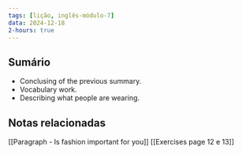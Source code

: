 ```yaml
---
tags: [lição, inglês-módulo-7]
data: 2024-12-18
2-hours: true
---
```


## Sumário
- Conclusing of the previous summary.
- Vocabulary work.
- Describing what people are wearing.
## Notas relacionadas
[[Paragraph - Is fashion important for you]]
[[Exercises page 12 e 13]]
